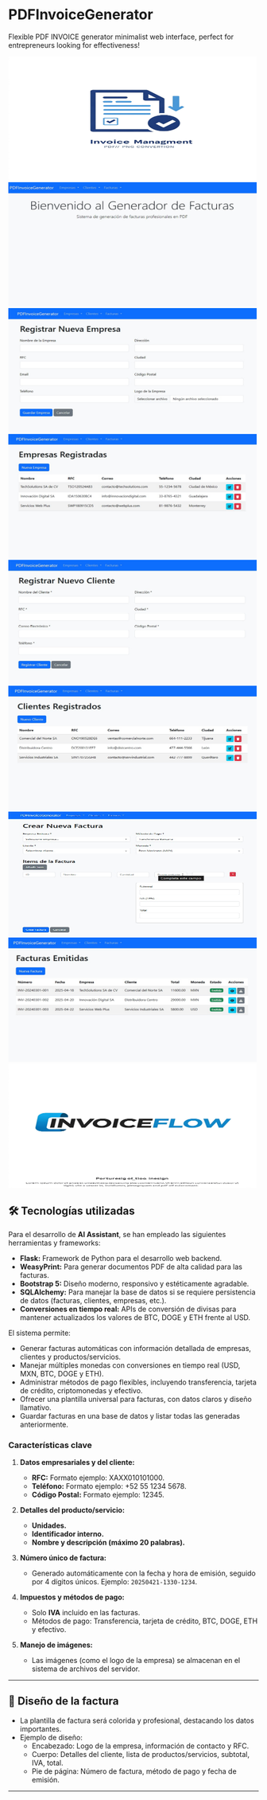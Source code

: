 # PDFInvoiceGenerator
Flexible PDF INVOICE generator minimalist web interface, perfect for entrepreneurs looking for effectiveness!

<img src="invoicePDFgeneratorimages/invoice1.jpg" alt="Image" width="500" height="250">
<img src="invoicePDFgeneratorimages/invoicepdfhome.jpg" alt="Image" width="500" height="250">
<img src="invoicePDFgeneratorimages/invoicepdf1.jpg" alt="Image" width="500" height="250">
<img src="invoicePDFgeneratorimages/invoicepdf2.jpg" alt="Image" width="500" height="250">
<img src="invoicePDFgeneratorimages/invoicepdf3.jpg" alt="Image" width="500" height="250">
<img src="invoicePDFgeneratorimages/invoicepdf4.jpg" alt="Image" width="500" height="250">
<img src="invoicePDFgeneratorimages/invoicepdf5.jpg" alt="Image" width="500" height="250">
<img src="invoicePDFgeneratorimages/invoicepdf6.jpg" alt="Image" width="500" height="250">
<img src="invoicePDFgeneratorimages/invoice3.jpg" alt="Image" width="500" height="250">

## 🛠️ **Tecnologías utilizadas**

Para el desarrollo de **AI Assistant**, se han empleado las siguientes herramientas y frameworks:

- **Flask:** Framework de Python para el desarrollo web backend.
- **WeasyPrint:** Para generar documentos PDF de alta calidad para las facturas.
- **Bootstrap 5:** Diseño moderno, responsivo y estéticamente agradable.
- **SQLAlchemy:** Para manejar la base de datos si se requiere persistencia de datos (facturas, clientes, empresas, etc.).
- **Conversiones en tiempo real:** APIs de conversión de divisas para mantener actualizados los valores de BTC, DOGE y ETH frente al USD.

El sistema permite:
- Generar facturas automáticas con información detallada de empresas, clientes y productos/servicios.
- Manejar múltiples monedas con conversiones en tiempo real (USD, MXN, BTC, DOGE y ETH).
- Administrar métodos de pago flexibles, incluyendo transferencia, tarjeta de crédito, criptomonedas y efectivo.
- Ofrecer una plantilla universal para facturas, con datos claros y diseño llamativo.
- Guardar facturas en una base de datos y listar todas las generadas anteriormente.

### **Características clave**
1. **Datos empresariales y del cliente:**
   - **RFC:** Formato ejemplo: XAXX010101000.
   - **Teléfono:** Formato ejemplo: +52 55 1234 5678.
   - **Código Postal:** Formato ejemplo: 12345.

2. **Detalles del producto/servicio:**
   - **Unidades.**
   - **Identificador interno.**
   - **Nombre y descripción (máximo 20 palabras).**

3. **Número único de factura:**
   - Generado automáticamente con la fecha y hora de emisión, seguido por 4 dígitos únicos. Ejemplo: `20250421-1330-1234`.

4. **Impuestos y métodos de pago:**
   - Solo **IVA** incluido en las facturas.
   - Métodos de pago: Transferencia, tarjeta de crédito, BTC, DOGE, ETH y efectivo.

5. **Manejo de imágenes:**
   - Las imágenes (como el logo de la empresa) se almacenan en el sistema de archivos del servidor.

---

## 🎨 **Diseño de la factura**
- La plantilla de factura será colorida y profesional, destacando los datos importantes.
- Ejemplo de diseño:
  - Encabezado: Logo de la empresa, información de contacto y RFC.
  - Cuerpo: Detalles del cliente, lista de productos/servicios, subtotal, IVA, total.
  - Pie de página: Número de factura, método de pago y fecha de emisión.

---
